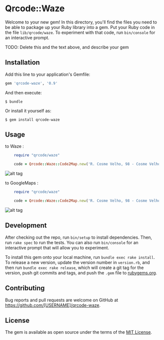 # Qrcode::Waze

Welcome to your new gem! In this directory, you'll find the files you need to be able to package up your Ruby library into a gem. Put your Ruby code in the file `lib/qrcode/waze`. To experiment with that code, run `bin/console` for an interactive prompt.

TODO: Delete this and the text above, and describe your gem

## Installation

Add this line to your application's Gemfile:

```ruby
gem 'qrcode-waze', '0.9'
```

And then execute:

    $ bundle

Or install it yourself as:

    $ gem install qrcode-waze

## Usage

to Waze :

```ruby
	require "qrcode/waze"

	code = Qrcode::Waze::Code2Map.new('R. Cosme Velho, 98 - Cosme Velho, Rio de Janeiro - RJ, Brasil', 6, 'qrcode2map.png').create_waze
```

![alt tag](https://github.com/lebas/qrcode-waze/blob/master/qrcode2waze.png)

to GoogleMaps :

```ruby
	require "qrcode/waze"

	code = Qrcode::Waze::Code2Map.new('R. Cosme Velho, 98 - Cosme Velho, Rio de Janeiro - RJ, Brasil', 6, 'qrcode2map.png').create_googlemaps
```

![alt tag](https://raw.githubusercontent.com/lebas/qrcode-waze/master/qrcode2maps.png)


## Development

After checking out the repo, run `bin/setup` to install dependencies. Then, run `rake spec` to run the tests. You can also run `bin/console` for an interactive prompt that will allow you to experiment.

To install this gem onto your local machine, run `bundle exec rake install`. To release a new version, update the version number in `version.rb`, and then run `bundle exec rake release`, which will create a git tag for the version, push git commits and tags, and push the `.gem` file to [rubygems.org](https://rubygems.org).

## Contributing

Bug reports and pull requests are welcome on GitHub at https://github.com/[USERNAME]/qrcode-waze.


## License

The gem is available as open source under the terms of the [MIT License](http://opensource.org/licenses/MIT).

